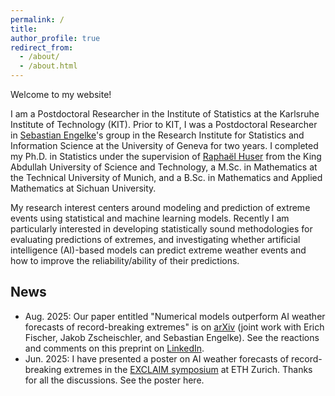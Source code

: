 ```yaml
---
permalink: /
title: 
author_profile: true
redirect_from: 
  - /about/
  - /about.html
---
```


Welcome to my website!

I am a Postdoctoral Researcher in the Institute of Statistics at the Karlsruhe Institute of Technology (KIT). 
Prior to KIT, I was a Postdoctoral Researcher in [Sebastian Engelke](http://www.sengelke.com/)'s group in the Research Institute for Statistics and Information Science at the University of Geneva for two years. 
I completed my Ph.D. in Statistics under the supervision of [Raphaël Huser](https://cemse.kaust.edu.sa/profiles/raphael-huser) from the King Abdullah University of Science and Technology, a M.Sc. in Mathematics at the Technical University of Munich, and a B.Sc. in Mathematics and Applied Mathematics at Sichuan University.

My research interest centers around modeling and prediction of extreme events using statistical and machine learning models. Recently I am particularly interested in developing statistically sound methodologies for evaluating predictions of extremes, and investigating whether artificial intelligence (AI)-based models can predict extreme weather events and how to improve the reliability/ability of their predictions.


## News

  * Aug. 2025: Our paper entitled "Numerical models outperform AI weather forecasts of record-breaking extremes" is on [arXiv](https://arxiv.org/abs/2508.15724) (joint work with Erich Fischer, Jakob Zscheischler, and Sebastian Engelke). See the reactions and comments on this preprint on [LinkedIn](https://www.linkedin.com/feed/update/urn:li:activity:7364580367900491776/).
  * Jun. 2025: I have presented a poster on AI weather forecasts of record-breaking extremes in the [EXCLAIM symposium](https://exclaim-symposium.ethz.ch/about/symposium.html) at ETH Zurich. Thanks for all the discussions. See the poster here. 


